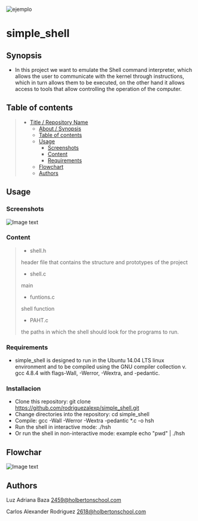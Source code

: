 ![ejemplo](https://user-images.githubusercontent.com/71143825/114935950-6a451400-9e01-11eb-9ec9-001e231c775e.png)
# simple_shell

## Synopsis

* In this project we want to emulate the Shell command interpreter, which allows the user to communicate with the kernel through instructions, which in turn allows them to be executed, on the other hand it allows access to tools that allow controlling the operation of the computer.

## Table of contents

> * [Title / Repository Name](#title--repository-name)
>   * [About / Synopsis](#about--synopsis)
>   * [Table of contents](#table-of-contents)
>   * [Usage](#usage)
>     * [Screenshots](#screenshots)
>     * [Content](#content)
>     * [Requirements](#requirements)
>   * [Flowchart](#Flowchart)
>   * [Authors](#Authors)



## Usage

### Screenshots
![Image text](https://user-images.githubusercontent.com/71143825/114936017-81840180-9e01-11eb-8989-51f6ed4ebde4.png)


### Content

>   * shell.h
>
>header file that contains the structure and prototypes of the project
>   * shell.c
>
>main
>   * funtions.c
>
>shell function
>
> * PAHT.c
>
> the paths in which the shell should look for the programs to run.


### Requirements

* simple_shell is designed to run in the Ubuntu 14.04 LTS linux environment and to be compiled using the GNU compiler collection v. gcc 4.8.4 with flags-Wall, -Werror, -Wextra, and -pedantic.

### Installacion

* Clone this repository: git clone https://github.com/rodriguezalexp/simple_shell.git
* Change directories into the repository: cd simple_shell
* Compile: gcc -Wall -Werror -Wextra -pedantic *.c -o hsh
* Run the shell in interactive mode: ./hsh
* Or run the shell in non-interactive mode: example echo "pwd" | ./hsh

## Flowchar

![Image text](https://user-images.githubusercontent.com/71143825/114813344-8dc37c80-9d77-11eb-97bf-aad309dcedbd.jpg)


## Authors

Luz Adriana Baza <2459@holbertonschool.com>

Carlos Alexander Rodriguez <2618@holbertonschool.com>
